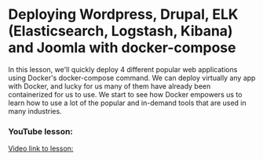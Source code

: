 # Deploying Wordpress, Drupal, ELK (Elasticsearch, Logstash, Kibana) and Joomla with docker-compose

In this lesson, we'll quickly deploy 4 different popular web applications using Docker's docker-compose command. We can deploy virtually any app with Docker, and lucky for us many of them have
already been containerized for us to use. We start to see how Docker empowers us to learn how to use a lot of the popular and in-demand tools that are used 
in many industries.

### YouTube lesson:
[Video link to lesson: ](https://www.youtube.com/watch?v=ooGTqKH0Yoc)